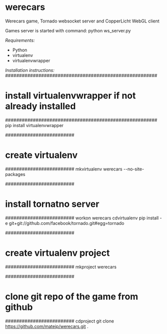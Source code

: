 werecars
========

Werecars game, Tornado websocket server and CopperLicht WebGL client

Games server is started with command:
python ws_server.py

*Requirements:*
* Python
* virtualenv
* virtualenvwrapper

*Installation instructions:*
#######################################################
# install virtualenvwrapper if not already installed
#######################################################
    pip install virtualenvwrapper

#########################
# create virtualenv
#########################
    mkvirtualenv werecars --no-site-packages

#########################
# install tornatno server
#########################
    workon werecars
    cdvirtualenv
    pip install -e git+git://github.com/facebook/tornado.git#egg=tornado

#########################
# create virtualenv project
#########################
    mkproject werecars

#########################
# clone git repo of the game from github
#########################
    cdproject
    git clone https://github.com/matejp/werecars.git .

